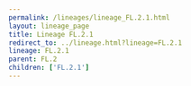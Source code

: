 ```yaml
---
permalink: /lineages/lineage_FL.2.1.html
layout: lineage_page
title: Lineage FL.2.1
redirect_to: ../lineage.html?lineage=FL.2.1
lineage: FL.2.1
parent: FL.2
children: ['FL.2.1']
---
```

